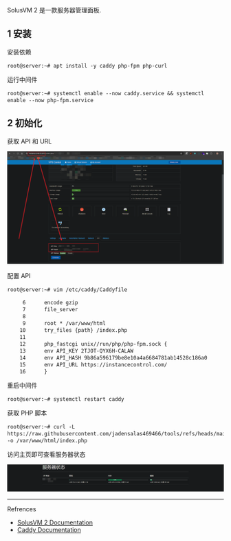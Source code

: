 SolusVM 2 是一款服务器管理面板.

## 1 安装

安装依赖

```
root@server:~# apt install -y caddy php-fpm php-curl
```

运行中间件

```
root@server:~# systemctl enable --now caddy.service && systemctl enable --now php-fpm.service
```

## 2 初始化

获取 API 和 URL

![获取 API 和 URL](./../../../images/%E4%BD%BF%E7%94%A8%20SolusVM%202%20API%20%E8%8E%B7%E5%8F%96%E6%9C%8D%E5%8A%A1%E5%99%A8%E4%BF%A1%E6%81%AF/%E8%8E%B7%E5%8F%96%20API%20%E5%92%8C%20URL.png)

配置 API

```shell
root@server:~# vim /etc/caddy/Caddyfile
```

```
     6		encode gzip
     7		file_server
     8
     9		root * /var/www/html
    10		try_files {path} /index.php
    11
    12		php_fastcgi unix//run/php/php-fpm.sock {
    13		env API_KEY 2TJOT-QYX6H-CALAW
    14		env API_HASH 9b86a596179be8e10a4a6684781ab14528c186a0
    15		env API_URL https://instancecontrol.com/
    16		}
```

重启中间件

```shell
root@server:~# systemctl restart caddy
```

获取 PHP 脚本

```
root@server:~# curl -L https://raw.githubusercontent.com/jadensalas469466/tools/refs/heads/main/other/SolusVM%202/index.php -o /var/www/html/index.php
```

访问主页即可查看服务器状态

![访问主页即可查看服务器状态](./../../../images/%E4%BD%BF%E7%94%A8%20SolusVM%202%20API%20%E8%8E%B7%E5%8F%96%E6%9C%8D%E5%8A%A1%E5%99%A8%E4%BF%A1%E6%81%AF/%E8%AE%BF%E9%97%AE%E4%B8%BB%E9%A1%B5%E5%8D%B3%E5%8F%AF%E6%9F%A5%E7%9C%8B%E6%9C%8D%E5%8A%A1%E5%99%A8%E7%8A%B6%E6%80%81.png)

---

Refrences

- [SolusVM 2 Documentation](https://docs.solusvm.com/)
- [Caddy Documentation](https://caddyserver.com/docs/)
